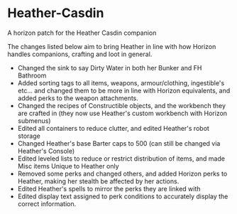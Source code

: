 # Heather-Casdin
A horizon patch for the Heather Casdin companion

The changes listed below aim to bring Heather in line with how Horizon handles companions, crafting and loot in general.

* Changed the sink to say Dirty Water in both her Bunker and FH Bathroom
* Added sorting tags to all items, weapons, armour/clothing, ingestible's etc... and changed them to be more in line with Horizon equivalents, and added perks to the weapon attachments.
* Changed the recipes of Constructible objects, and the workbench they are crafted in (they now use Heather's custom workbench with Horizon submenus)
* Edited all containers to reduce clutter, and edited Heather's robot storage
* Changed Heather's base Barter caps to 500 (can still be changed via Heather's Console)
* Edited leveled lists to reduce or restrict distribution of items, and made Misc items Unique to Heather only
* Removed some perks and changed others, and added Horizon perks to Heather, making her stealth be affected by her actions.
* Edited Heather's spells to mirror the perks they are linked with
* Edited display text assigned to perk conditions to accurately display the correct information.
